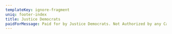 ```yaml
---
templateKey: ignore-fragment
uniq: footer-index
title: Justice Democrats
paidForMessage: Paid for by Justice Democrats. Not Authorized by any Candidate or Candidate's Committee
---
```

